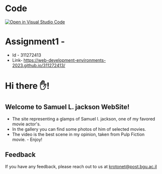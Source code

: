 # Code
[![Open in Visual Studio Code](https://classroom.github.com/assets/open-in-vscode-c66648af7eb3fe8bc4f294546bfd86ef473780cde1dea487d3c4ff354943c9ae.svg)](https://classroom.github.com/online_ide?assignment_repo_id=10581958&assignment_repo_type=AssignmentRepo)


# Assignment1 - 
* Id - 311272413
* Link- https://web-development-environments-2023.github.io/311272413/




# Hi there ✋!
## Welcome to Samuel L. jackson WebSite!
- The site representing a glamps of Samuel l. jackson, one of my favored movie actor's.
- In the gallery you can find some photos of him of selected movies.
- The video is the best scene in my opinion, taken from Pulp Fiction movie.
                       - Enjoy!

## Feedback
If you have any feedback, please reach out to us at krotonet@post.bgu.ac.il
